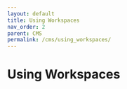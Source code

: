 ```yaml
---
layout: default
title: Using Workspaces
nav_order: 2
parent: CMS
permalink: /cms/using_workspaces/
---
```


# **Using Workspaces**
